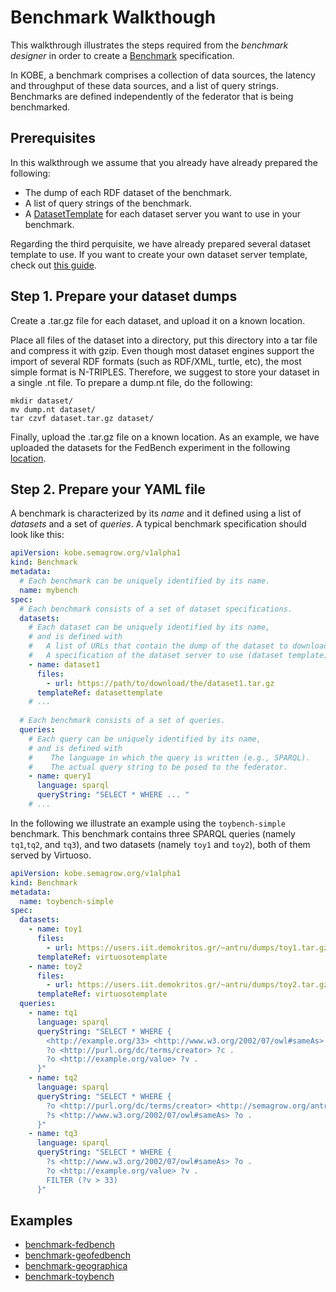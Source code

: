 # Benchmark Walkthough

This walkthrough illustrates the steps required from the *benchmark designer* in order to create a [Benchmark](../operator/docs/api.md#benchmark) specification.

In KOBE, a benchmark comprises a collection of data sources, the latency and throughput of these data sources, and a list of query strings.
Benchmarks are defined independently of the federator that is being benchmarked.

## Prerequisites

In this walkthrough we assume that you already have already prepared the following:

* The dump of each RDF dataset of the benchmark.
* A list of query strings of the benchmark.
* A [DatasetTemplate](../operator/docs/api.md#datasettemplate) for each dataset server you want to use in your benchmark.

Regarding the third perquisite, we have already prepared several dataset template to use.
If you want to create your own dataset server template, check out [this guide](..).

## Step 1. Prepare your dataset dumps

Create a .tar.gz file for each dataset, and upload it on a known location.

Place all files of the dataset into a directory, put this directory into a tar file and compress it with gzip.
Even though most dataset engines support the import of several RDF formats (such as RDF/XML, turtle, etc), the most simple format is N-TRIPLES.
Therefore, we suggest to store your dataset in a single .nt file.
To prepare a dump.nt file, do the following:
```
mkdir dataset/
mv dump.nt dataset/
tar czvf dataset.tar.gz dataset/
```
Finally, upload the .tar.gz file on a known location.
As an example, we have uploaded the datasets for the FedBench experiment in the following [location](https://users.iit.demokritos.gr/~gmouchakis/dumps/).

## Step 2. Prepare your YAML file

A benchmark is characterized by its *name* and it defined using a list of *datasets* and a set of *queries*.
A typical benchmark specification should look like this:

```yaml
apiVersion: kobe.semagrow.org/v1alpha1
kind: Benchmark
metadata:
  # Each benchmark can be uniquely identified by its name.
  name: mybench
spec:
  # Each benchmark consists of a set of dataset specifications.
  datasets:
    # Each dataset can be uniquely identified by its name,
    # and is defined with
    #   A list of URLs that contain the dump of the dataset to download.
    #   A specification of the dataset server to use (dataset template).
    - name: dataset1
      files:
        - url: https://path/to/download/the/dataset1.tar.gz
      templateRef: datasettemplate
    # ...
  
  # Each benchmark consists of a set of queries.
  queries:
    # Each query can be uniquely identified by its name,
    # and is defined with
    #    The language in which the query is written (e.g., SPARQL).
    #    The actual query string to be posed to the federator.
    - name: query1
      language: sparql
      queryString: "SELECT * WHERE ... "
    # ...
```

In the following we illustrate an example using the `toybench-simple` benchmark.
This benchmark contains three SPARQL queries (namely `tq1`,`tq2`, and `tq3`), and two datasets (namely `toy1` and `toy2`), both of them served by Virtuoso.

```yaml
apiVersion: kobe.semagrow.org/v1alpha1
kind: Benchmark
metadata:
  name: toybench-simple
spec:
  datasets:
    - name: toy1
      files:
        - url: https://users.iit.demokritos.gr/~antru/dumps/toy1.tar.gz
      templateRef: virtuosotemplate
    - name: toy2
      files:
        - url: https://users.iit.demokritos.gr/~antru/dumps/toy2.tar.gz
      templateRef: virtuosotemplate
  queries:
    - name: tq1
      language: sparql
      queryString: "SELECT * WHERE {
        <http://example.org/33> <http://www.w3.org/2002/07/owl#sameAs> ?o .
        ?o <http://purl.org/dc/terms/creator> ?c .
        ?o <http://example.org/value> ?v .
      }"
    - name: tq2
      language: sparql
      queryString: "SELECT * WHERE {
        ?o <http://purl.org/dc/terms/creator> <http://semagrow.org/antru> .
        ?s <http://www.w3.org/2002/07/owl#sameAs> ?o .
      }"
    - name: tq3
      language: sparql
      queryString: "SELECT * WHERE {
        ?s <http://www.w3.org/2002/07/owl#sameAs> ?o .
        ?o <http://example.org/value> ?v .
        FILTER (?v > 33)
      }"
```

## Examples

* [benchmark-fedbench](../examples/benchmark-fedbench)
* [benchmark-geofedbench](../examples/benchmark-geofedbench)
* [benchmark-geographica](../examples/benchmark-geographica)
* [benchmark-toybench](../examples/benchmark-toybench)

